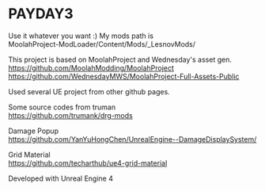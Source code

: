 # PAYDAY3
Use it whatever you want :) My mods path is  
MoolahProject-ModLoader/Content/Mods/_LesnovMods/

This project is based on MoolahProject and Wednesday's asset gen.  
https://github.com/MoolahModding/MoolahProject
https://github.com/WednesdayMWS/MoolahProject-Full-Assets-Public

Used several UE project from other github pages.  

Some source codes from truman  
https://github.com/trumank/drg-mods  

Damage Popup  
https://github.com/YanYuHongChen/UnrealEngine--DamageDisplaySystem/  

Grid Material  
https://github.com/techarthub/ue4-grid-material  

Developed with Unreal Engine 4
